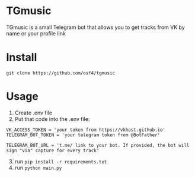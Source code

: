 # TGmusic
TGmusic is a small Telegram bot that allows you to get tracks from VK by name or your profile link

# Install
```
git clone https://github.com/osf4/tgmusic
```
  
# Usage
1. Create .env file
2. Put that code into the .env file:

```
VK_ACCESS_TOKEN = 'your token from https://vkhost.github.io'
TELEGRAM_BOT_TOKEN = 'your telegram token from @BotFather'

TELEGRAM_BOT_URL = 't.me/ link to your bot. If provided, the bot will sign "via" capture for every track'
```

3. run ```pip install -r requirements.txt ```
4. run ```python main.py```
